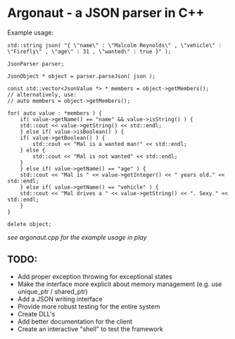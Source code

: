 Argonaut - a JSON parser in C++
===============================

Example usage:

	std::string json( "{ \"name\" : \"Malcolm Reynolds\" , \"vehicle\" : \"Firefly\" , \"age\" : 31 , \"wanted\" : true }" );

	JsonParser parser;

	JsonObject * object = parser.parseJson( json );

	const std::vector<JsonValue *> * members = object->getMembers();
	// alternatively, use:
	// auto members = object->getMembers();

	for( auto value : *members ) {
	    if( value->getName() == "name" && value->isString() ) {
		std::cout << value->getString() << std::endl;
	    } else if( value->isBoolean() ) {
		if( value->getBoolean() ) {
		    std::cout << "Mal is a wanted man!" << std::endl;
		} else {
		    std::cout << "Mal is not wanted" << std::endl;
		}
	    } else if( value->getName() == "age" ) {
		std::cout << "Mal is " << value->getInteger() << " years old." << std::endl;
	    } else if( value->getName() == "vehicle" ) {
		std::cout << "Mal drives a " << value->getString() << ". Sexy." << std::endl;
	    }
	}

	delete object;

*see argonaut.cpp for the example usage in play*

TODO:
----

*	Add proper exception throwing for exceptional states
*	Make the interface more explicit about memory management (e.g. use unique_ptr / shared_ptr)
*	Add a JSON writing interface
*	Provide more robust testing for the entire system
*	Create DLL's
*	Add better documentation for the client
*	Create an interactive "shell" to test the framework
